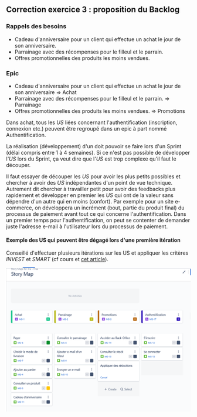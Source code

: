 ## Correction exercice 3 : proposition du Backlog

### Rappels des besoins

- Cadeau d'anniversaire pour un client qui effectue un achat le jour de son anniversaire.
- Parrainage avec des récompenses pour le filleul et le parrain.
- Offres promotionnelles des produits les moins vendues.

### Epic

- Cadeau d'anniversaire pour un client qui effectue un achat le jour de son anniversaire => Achat
- Parrainage avec des récompenses pour le filleul et le parrain. => Parrainage
- Offres promotionnelles des produits les moins vendues. => Promotions

Dans achat, tous les *US* liées concernant l'authentification (inscription, connexion etc.) peuvent être regroupé dans un epic à part nommé Authentification.

La réalisation (développement) d'un doit pouvoir se faire lors d'un Sprint (délai compris entre 1 à 4 semaines). Si ce n'est pas possible de développer l'*US* lors du Sprint, ça veut dire que l'*US* est trop complexe qu'il faut le découper.

Il faut essayer de découper les *US* pour avoir les plus petits possibles et chercher à avoir des *US* indépendantes d'un point de vue technique. Autrement dit chercher à travailler petit pour avoir des feedbacks plus rapidement et développer en premier les *US* qui ont de la valeur sans dépendre d'un autre qui en moins (confort). Par exemple pour un site e-commerce, on développera un incrément (bout, partie du produit final) du processus de paiement avant tout ce qui concerne l'authentification. Dans un premier temps pour l'authentification, on peut se contenter de demander juste l'adresse e-mail à l'utilisateur lors du processus de paiement.

#### Exemple des US qui peuvent être dégagé lors d'une première itération

Conseillé d'effectuer plusieurs itérations sur les US et appliquer les critères *INVEST* et *SMART* (cf cours et [cet article](https://www.visual-paradigm.com/scrum/write-user-story-smart-goals/)).

![backlog](img/backlog.png)